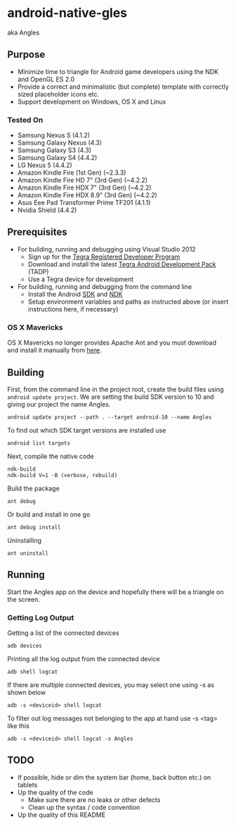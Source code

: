 # android-native-gles
aka Angles

## Purpose
* Minimize time to triangle for Android game developers using the NDK and OpenGL ES 2.0
* Provide a correct and minimalistic (but complete) template with correctly sized placeholder icons etc.
* Support development on Windows, OS X and Linux

### Tested On
* Samsung Nexus S (4.1.2)
* Samsung Galaxy Nexus (4.3)
* Samsung Galaxy S3 (4.3)
* Samsung Galaxy S4 (4.4.2)
* LG Nexus 5 (4.4.2)
* Amazon Kindle Fire (1st Gen) (~2.3.3)
* Amazon Kindle Fire HD 7" (3rd Gen) (~4.2.2)
* Amazon Kindle Fire HDX 7" (3rd Gen) (~4.2.2)
* Amazon Kindle Fire HDX 8.9" (3rd Gen) (~4.2.2)
* Asus Eee Pad Transformer Prime TF201 (4.1.1)
* Nvidia Shield (4.4.2)

## Prerequisites
* For building, running and debugging using Visual Studio 2012
	* Sign up for the [Tegra Registered Developer Program](https://developer.nvidia.com/tegra-registered-developer-program)
	* Download and install the latest [Tegra Android Development Pack](https://developer.nvidia.com/tegra-android-development-pack) (TADP)
	* Use a Tegra device for development
* For building, running and debugging from the command line
	* Install the Android [SDK](http://developer.android.com/sdk/index.html) and [NDK](http://developer.android.com/tools/sdk/ndk/index.html)
	* Setup environment variables and paths as instructed above (or insert instructions here, if necessary)

### OS X Mavericks
OS X Mavericks no longer provides Apache Ant and you must download and install it manually from [here](http://ant.apache.org/).

## Building

First, from the command line in the project root, create the build files using `android update project`. We are setting the build SDK version to 10 and giving our project the name Angles.

	android update project --path . --target android-10 --name Angles
	
To find out which SDK target versions are installed use

	android list targets

Next, compile the native code

	ndk-build
	ndk-build V=1 -B (verbose, rebuild)

Build the package

	ant debug

Or build and install in one go

	ant debug install

Uninstalling

	ant uninstall

## Running

Start the Angles app on the device and hopefully there will be a triangle on the screen.

### Getting Log Output

Getting a list of the connected devices

	adb devices

Printing all the log output from the connected device

	adb shell logcat

If there are multiple connected devices, you may select one using -s as shown below

	adb -s <deviceid> shell logcat

To filter out log messages not belonging to the app at hand use -s \<tag\> like this

	adb -s <deviceid> shell logcat -s Angles

## TODO
* If possible, hide or dim the system bar (home, back button etc.) on tablets
* Up the quality of the code
	* Make sure there are no leaks or other defects
	* Clean up the syntax / code convention
* Up the quality of this README
